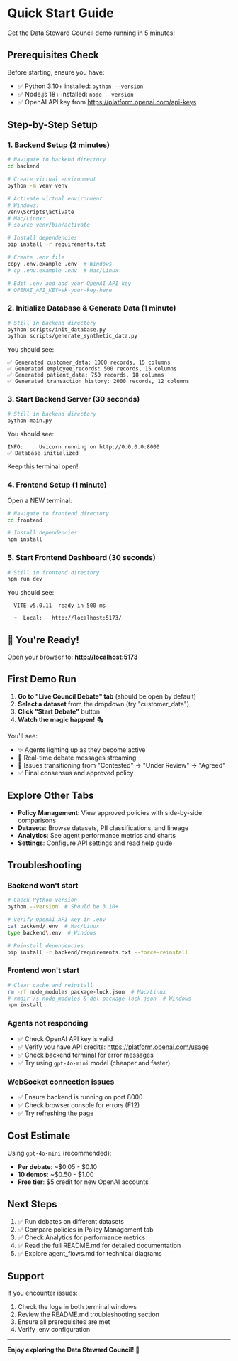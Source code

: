 # Quick Start Guide

Get the Data Steward Council demo running in 5 minutes!

## Prerequisites Check

Before starting, ensure you have:

- ✅ Python 3.10+ installed: `python --version`
- ✅ Node.js 18+ installed: `node --version`
- ✅ OpenAI API key from https://platform.openai.com/api-keys

## Step-by-Step Setup

### 1. Backend Setup (2 minutes)

```bash
# Navigate to backend directory
cd backend

# Create virtual environment
python -m venv venv

# Activate virtual environment
# Windows:
venv\Scripts\activate
# Mac/Linux:
# source venv/bin/activate

# Install dependencies
pip install -r requirements.txt

# Create .env file
copy .env.example .env  # Windows
# cp .env.example .env  # Mac/Linux

# Edit .env and add your OpenAI API key
# OPENAI_API_KEY=sk-your-key-here
```

### 2. Initialize Database & Generate Data (1 minute)

```bash
# Still in backend directory
python scripts/init_database.py
python scripts/generate_synthetic_data.py
```

You should see:
```
✅ Generated customer_data: 1000 records, 15 columns
✅ Generated employee_records: 500 records, 15 columns
✅ Generated patient_data: 750 records, 18 columns
✅ Generated transaction_history: 2000 records, 12 columns
```

### 3. Start Backend Server (30 seconds)

```bash
# Still in backend directory
python main.py
```

You should see:
```
INFO:     Uvicorn running on http://0.0.0.0:8000
✅ Database initialized
```

Keep this terminal open!

### 4. Frontend Setup (1 minute)

Open a NEW terminal:

```bash
# Navigate to frontend directory
cd frontend

# Install dependencies
npm install
```

### 5. Start Frontend Dashboard (30 seconds)

```bash
# Still in frontend directory
npm run dev
```

You should see:
```
  VITE v5.0.11  ready in 500 ms

  ➜  Local:   http://localhost:5173/
```

## 🎉 You're Ready!

Open your browser to: **http://localhost:5173**

## First Demo Run

1. **Go to "Live Council Debate" tab** (should be open by default)
2. **Select a dataset** from the dropdown (try "customer_data")
3. **Click "Start Debate"** button
4. **Watch the magic happen!** 🎭

You'll see:
- ✨ Agents lighting up as they become active
- 💬 Real-time debate messages streaming
- 🎯 Issues transitioning from "Contested" → "Under Review" → "Agreed"
- ✅ Final consensus and approved policy

## Explore Other Tabs

- **Policy Management**: View approved policies with side-by-side comparisons
- **Datasets**: Browse datasets, PII classifications, and lineage
- **Analytics**: See agent performance metrics and charts
- **Settings**: Configure API settings and read help guide

## Troubleshooting

### Backend won't start
```bash
# Check Python version
python --version  # Should be 3.10+

# Verify OpenAI API key in .env
cat backend/.env  # Mac/Linux
type backend\.env  # Windows

# Reinstall dependencies
pip install -r backend/requirements.txt --force-reinstall
```

### Frontend won't start
```bash
# Clear cache and reinstall
rm -rf node_modules package-lock.json  # Mac/Linux
# rmdir /s node_modules & del package-lock.json  # Windows
npm install
```

### Agents not responding
- ✅ Check OpenAI API key is valid
- ✅ Verify you have API credits: https://platform.openai.com/usage
- ✅ Check backend terminal for error messages
- ✅ Try using `gpt-4o-mini` model (cheaper and faster)

### WebSocket connection issues
- ✅ Ensure backend is running on port 8000
- ✅ Check browser console for errors (F12)
- ✅ Try refreshing the page

## Cost Estimate

Using `gpt-4o-mini` (recommended):
- **Per debate**: ~$0.05 - $0.10
- **10 demos**: ~$0.50 - $1.00
- **Free tier**: $5 credit for new OpenAI accounts

## Next Steps

1. ✅ Run debates on different datasets
2. ✅ Compare policies in Policy Management tab
3. ✅ Check Analytics for performance metrics
4. ✅ Read the full README.md for detailed documentation
5. ✅ Explore agent_flows.md for technical diagrams

## Support

If you encounter issues:
1. Check the logs in both terminal windows
2. Review the README.md troubleshooting section
3. Ensure all prerequisites are met
4. Verify .env configuration

---

**Enjoy exploring the Data Steward Council! 🚀**

